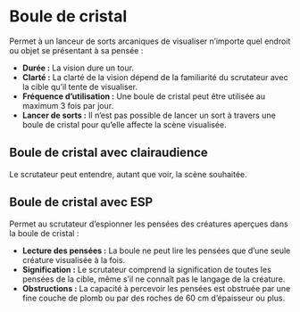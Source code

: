 # Boule de cristal


Permet à un lanceur de sorts arcaniques de visualiser n’importe quel
endroit ou objet se présentant à sa pensée :

  - **Durée :** La vision dure un tour.
  - **Clarté :** La clarté de la vision dépend de la familiarité du
    scrutateur avec la cible qu’il tente de visualiser.
  - **Fréquence d’utilisation :** Une boule de cristal peut être
    utilisée au maximum 3 fois par jour.
  - **Lancer de sorts :** Il n’est pas possible de lancer un sort à
    travers une boule de cristal pour qu’elle affecte la scène
    visualisée.

## Boule de cristal avec clairaudience

Le scrutateur peut entendre, autant que voir, la scène souhaitée.

## Boule de cristal avec ESP

Permet au scrutateur d’espionner les pensées des créatures aperçues dans
la boule de cristal :

  - **Lecture des pensées :** La boule ne peut lire les pensées que
    d’une seule créature visualisée à la fois.
  - **Signification :** Le scrutateur comprend la signification de
    toutes les pensées de la cible, même s’il ne connaît pas le langage
    de la créature.
  - **Obstructions :** La capacité à percevoir les pensées est obstruée
    par une fine couche de plomb ou par des roches de 60 cm d’épaisseur
    ou plus.